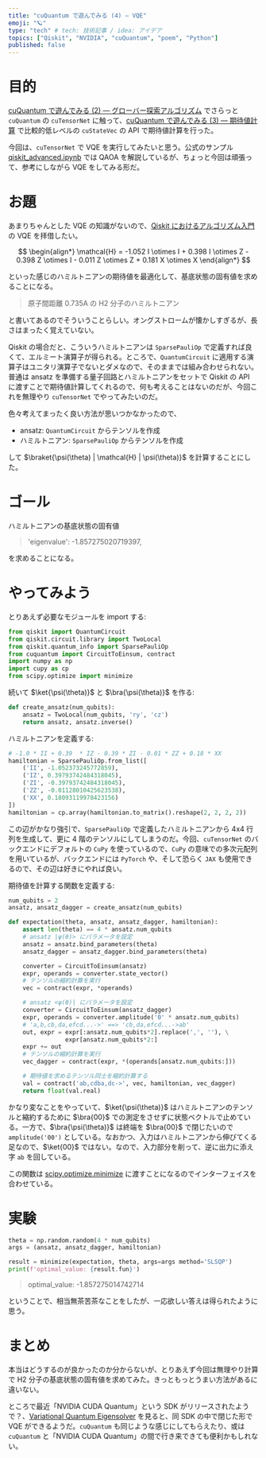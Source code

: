 ```yaml
---
title: "cuQuantum で遊んでみる (4) — VQE"
emoji: "🪐"
type: "tech" # tech: 技術記事 / idea: アイデア
topics: ["Qiskit", "NVIDIA", "cuQuantum", "poem", "Python"]
published: false
---
```


# 目的

[cuQuantum で遊んでみる (2) — グローバー探索アルゴリズム](/derwind/articles/dwd-cuquantum02) でさらっと `cuQuantum` の `cuTensorNet` に触って、[cuQuantum で遊んでみる (3) — 期待値計算](/derwind/articles/dwd-cuquantum03) で比較的低レベルの `cuStateVec` の API で期待値計算を行った。

今回は、`cuTensorNet` で VQE を実行してみたいと思う。公式のサンプル [qiskit_advanced.ipynb](https://github.com/NVIDIA/cuQuantum/blob/main/python/samples/cutensornet/circuit_converter/qiskit_advanced.ipynb) では QAOA を解説しているが、ちょっと今回は頑張って、参考にしながら VQE をしてみる形だ。

# お題

あまりちゃんとした VQE の知識がないので、[Qiskit におけるアルゴリズム入門](https://qiskit.org/documentation/locale/ja_JP/tutorials/algorithms/01_algorithms_introduction.html) の VQE を拝借したい。

$$
\begin{align*}
\mathcal{H} = -1.052 I \otimes I + 0.398 I \otimes Z - 0.398 Z \otimes I - 0.011 Z \otimes Z + 0.181 X \otimes X
\end{align*}
$$

といった感じのハミルトニアンの期待値を最適化して、基底状態の固有値を求めることになる。

> 原子間距離 0.735A の H2 分子のハミルトニアン

と書いてあるのでそういうことらしい。オングストロームが懐かしすぎるが、長さはまったく覚えていない。

Qiskit の場合だと、こういうハミルトニアンは `SparsePauliOp` で定義すれば良くて、エルミート演算子が得られる。ところで、`QuantumCircuit` に適用する演算子はユニタリ演算子でないとダメなので、そのままでは組み合わせられない。普通は ansatz を準備する量子回路とハミルトニアンをセットで Qiskit の API に渡すことで期待値計算してくれるので、何も考えることはないのだが、今回これを無理やり `cuTensorNet` でやってみたいのだ。

色々考えてまったく良い方法が思いつかなかったので、

- ansatz: `QuantumCircuit` からテンソルを作成
- ハミルトニアン: `SparsePauliOp` からテンソルを作成

して $\braket{\psi(\theta) | \mathcal{H} | \psi(\theta)}$ を計算することにした。

# ゴール

ハミルトニアンの基底状態の固有値

> 'eigenvalue': -1.857275020719397,

を求めることになる。

# やってみよう

とりあえず必要なモジュールを import する:

```python
from qiskit import QuantumCircuit
from qiskit.circuit.library import TwoLocal
from qiskit.quantum_info import SparsePauliOp
from cuquantum import CircuitToEinsum, contract
import numpy as np
import cupy as cp
from scipy.optimize import minimize
```

続いて $\ket{\psi(\theta)}$ と $\bra{\psi(\theta)}$ を作る:

```python
def create_ansatz(num_qubits):
    ansatz = TwoLocal(num_qubits, 'ry', 'cz')
    return ansatz, ansatz.inverse()
```

ハミルトニアンを定義する:

```python
# -1.0 * II + 0.39  * IZ - 0.39 * ZI - 0.01 * ZZ + 0.18 * XX
hamiltonian = SparsePauliOp.from_list([
    ('II', -1.052373245772859),
    ('IZ', 0.39793742484318045),
    ('ZI', -0.39793742484318045),
    ('ZZ', -0.01128010425623538),
    ('XX', 0.18093119978423156)
])
hamiltonian = cp.array(hamiltonian.to_matrix().reshape(2, 2, 2, 2))
```

この辺がかなり強引で、`SparsePauliOp` で定義したハミルトニアンから 4x4 行列を生成して、更に 4 階のテンソルにしてしまうのだ。今回、`cuTensorNet` のバックエンドにデフォルトの `CuPy` を使っているので、`CuPy` の意味での多次元配列を用いているが、バックエンドには `PyTorch` や、そして恐らく `JAX` も使用できるので、その辺は好きにやれば良い。

期待値を計算する関数を定義する:

```python
num_qubits = 2
ansatz, ansatz_dagger = create_ansatz(num_qubits)

def expectation(theta, ansatz, ansatz_dagger, hamiltonian):
    assert len(theta) == 4 * ansatz.num_qubits
    # ansatz |ψ(θ)> にパラメータを設定
    ansatz = ansatz.bind_parameters(theta)
    ansatz_dagger = ansatz_dagger.bind_parameters(theta)

    converter = CircuitToEinsum(ansatz)
    expr, operands = converter.state_vector()
    # テンソルの縮約計算を実行
    vec = contract(expr, *operands)

    # ansatz <ψ(θ)| にパラメータを設定
    converter = CircuitToEinsum(ansatz_dagger)
    expr, operands = converter.amplitude('0' * ansatz.num_qubits)
    # 'a,b,cb,da,efcd...->' ==> 'cb,da,efcd...->ab'
    out, expr = expr[:ansatz.num_qubits*2].replace(',', ''), \
                expr[ansatz.num_qubits*2:]
    expr += out
    # テンソルの縮約計算を実行
    vec_dagger = contract(expr, *(operands[ansatz.num_qubits:]))

    # 期待値を求めるテンソル同士を縮約計算する
    val = contract('ab,cdba,dc->', vec, hamiltonian, vec_dagger)
    return float(val.real)
```

かなり変なことをやっていて、$\ket{\psi(\theta)}$ はハミルトニアンのテンソルと縮約するために $\bra{00}$ での測定をさせずに状態ベクトルで止めている。一方で、$\bra{\psi(\theta)}$ は終端を $\bra{00}$ で閉じたいので `amplitude('00')` としている。なおかつ、入力はハミルトニアンから伸びてくる足なので、$\ket{00}$ ではない。なので、入力部分を削って、逆に出力に添え字 `ab` を回している。

この関数は [scipy.optimize.minimize](https://docs.scipy.org/doc/scipy/reference/generated/scipy.optimize.minimize.html) に渡すことになるのでインターフェイスを合わせている。

# 実験

```python
theta = np.random.random(4 * num_qubits)
args = (ansatz, ansatz_dagger, hamiltonian)

result = minimize(expectation, theta, args=args method='SLSQP')
print(f'optimal_value: {result.fun}')
```

> optimal_value: -1.857275014742714

ということで、相当無茶苦茶なことをしたが、一応欲しい答えは得られたように思う。

# まとめ

本当はどうするのが良かったのか分からないが、とりあえず今回は無理やり計算で H2 分子の基底状態の固有値を求めてみた。きっともっとうまい方法があるに違いない。

ところで最近「NVIDIA CUDA Quantum」という SDK がリリースされたようで？、[Variational Quantum Eigensolver](https://nvidia.github.io/cuda-quantum/latest/using/python.html#variational-quantum-eigensolver) を見ると、同 SDK の中で閉じた形で VQE ができるようだ。`cuQuantum` も同じような感じにしてもらえたり、或は `cuQuantum` と「NVIDIA CUDA Quantum」の間で行き来できても便利かもしれない。
